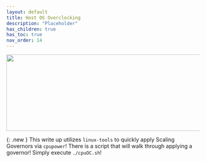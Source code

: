 ```yaml
---
layout: default
title: Host OS Overclocking
description: "Placeholder"
has_children: true
has_toc: true
nav_order: 14
---
```


<p align="center">
  <img width="650" height="200" src="../../../assets/HeaderHostOC.png">
</p>

{: .new }
This write up utilizes ``linux-tools`` to quickly apply Scaling Governors via ``cpupower``! There is a script that will walk through applying a governor! Simply execute ``./cpuOC.sh``!
